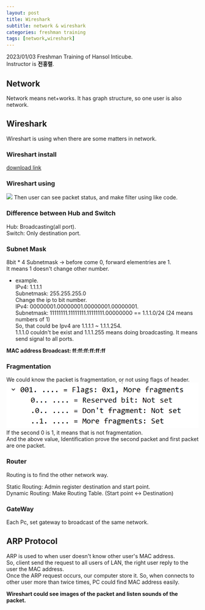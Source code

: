 ```yaml
---
layout: post
title: Wireshark
subtitle: network & wireshark
categories: freshman training
tags: [network,wireshark]
---
```


2023/01/03 Freshman Training of Hansol Inticube.  
Instructor is **전홍렬**.  

## Network  

Network means net+works. It has graph structure, so one user is also network.  

## Wireshark  

Wireshart is using when there are some matters in network.  
  
### Wireshart install  

[download link](https://www.wireshark.org/#download)  
  
### Wireshart using
  
<img src="/assets/images/posts/wireshark_capture.PNG"/>  
Then user can see packet status, and make filter using like code.  

### Difference between Hub and Switch
  
Hub: Broadcasting(all port).  
Switch: Only destination port.  
  
### Subnet Mask
  
8bit * 4
Subnetmask -> before come 0, forward elementries are 1.  
It means 1 doesn't change other number.  
  
* example.  
IPv4: 1.1.1.1  
Subnetmask: 255.255.255.0  
Change the ip to bit number.  
IPv4: 00000001.00000001.00000001.00000001.  
Subnetmask: 11111111.11111111.11111111.00000000 == 1.1.1.0/24 (24 means numbers of 1)  
So, that could be Ipv4 are 1.1.1.1 ~ 1.1.1.254.  
1.1.1.0 couldn't be exist and 1.1.1.255 means doing broadcasting. It means send signal to all ports.  
  
**MAC address Broadcast: ff:ff:ff:ff:ff:ff**
  
### Fragmentation
  
We could know the packet is fragmentation, or not using flags of header.  
<img src="/assets/posts/fragmentation.PNG"/>  
If the second 0 is 1, it means that is not fragmentation.  
And the above value, Identification prove the second packet and first packet are one packet.  
  
### Router
  
Routing is to find the other network way.  
  
Static Routing: Admin register destination and start point.  
Dynamic Routing: Make Routing Table. (Start point <-> Destination)  
  
### GateWay
  
Each Pc, set gateway to broadcast of the same network.  
  
## ARP Protocol
  
ARP is used to when user doesn't know other user's MAC address.  
So, client send the request to all users of LAN, the right user reply to the user the MAC address.  
Once the ARP request occurs, our computer store it. So, when connects to other user more than twice times, PC could find MAC address easily.  
  
**Wireshart could see images of the packet and listen sounds of the packet.**